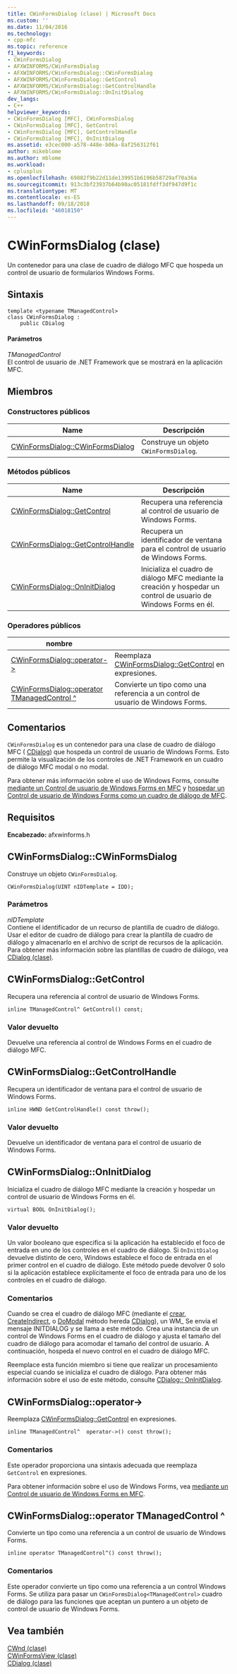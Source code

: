 ```yaml
---
title: CWinFormsDialog (clase) | Microsoft Docs
ms.custom: ''
ms.date: 11/04/2016
ms.technology:
- cpp-mfc
ms.topic: reference
f1_keywords:
- CWinFormsDialog
- AFXWINFORMS/CWinFormsDialog
- AFXWINFORMS/CWinFormsDialog::CWinFormsDialog
- AFXWINFORMS/CWinFormsDialog::GetControl
- AFXWINFORMS/CWinFormsDialog::GetControlHandle
- AFXWINFORMS/CWinFormsDialog::OnInitDialog
dev_langs:
- C++
helpviewer_keywords:
- CWinFormsDialog [MFC], CWinFormsDialog
- CWinFormsDialog [MFC], GetControl
- CWinFormsDialog [MFC], GetControlHandle
- CWinFormsDialog [MFC], OnInitDialog
ms.assetid: e3cec000-a578-448e-b06a-8af256312f61
author: mikeblome
ms.author: mblome
ms.workload:
- cplusplus
ms.openlocfilehash: 69882f9b22d11de139951b6196b58729af70a36a
ms.sourcegitcommit: 913c3bf23937b64b90ac05181fdff3df947d9f1c
ms.translationtype: MT
ms.contentlocale: es-ES
ms.lasthandoff: 09/18/2018
ms.locfileid: "46018150"
---
```

# <a name="cwinformsdialog-class"></a>CWinFormsDialog (clase)
Un contenedor para una clase de cuadro de diálogo MFC que hospeda un control de usuario de formularios Windows Forms.  
  
## <a name="syntax"></a>Sintaxis  
  
```  
template <typename TManagedControl>  
class CWinFormsDialog :   
    public CDialog  
```  
  
#### <a name="parameters"></a>Parámetros  
*TManagedControl*<br/>
El control de usuario de .NET Framework que se mostrará en la aplicación MFC.  
  
## <a name="members"></a>Miembros  
  
### <a name="public-constructors"></a>Constructores públicos  
  
|Name|Descripción|  
|----------|-----------------|  
|[CWinFormsDialog::CWinFormsDialog](#cwinformsdialog)|Construye un objeto `CWinFormsDialog`.|  
  
### <a name="public-methods"></a>Métodos públicos  
  
|Name|Descripción|  
|----------|-----------------|  
|[CWinFormsDialog::GetControl](#getcontrol)|Recupera una referencia al control de usuario de Windows Forms.|  
|[CWinFormsDialog::GetControlHandle](#getcontrolhandle)|Recupera un identificador de ventana para el control de usuario de Windows Forms.|  
|[CWinFormsDialog::OnInitDialog](#oninitdialog)|Inicializa el cuadro de diálogo MFC mediante la creación y hospedar un control de usuario de Windows Forms en él.|  
  
### <a name="public-operators"></a>Operadores públicos  
  
|nombre||  
|----------|-|  
|[CWinFormsDialog::operator-&gt;](#operator_-_gt)|Reemplaza [CWinFormsDialog::GetControl](#getcontrol) en expresiones.|  
|[CWinFormsDialog::operator TManagedControl ^](#operator_tmanagedcontrol)|Convierte un tipo como una referencia a un control de usuario de Windows Forms.|  
  
## <a name="remarks"></a>Comentarios  
 `CWinFormsDialog` es un contenedor para una clase de cuadro de diálogo MFC ( [CDialog](../../mfc/reference/cdialog-class.md)) que hospeda un control de usuario de Windows Forms. Esto permite la visualización de los controles de .NET Framework en un cuadro de diálogo MFC modal o no modal.  
  
 Para obtener más información sobre el uso de Windows Forms, consulte [mediante un Control de usuario de Windows Forms en MFC](../../dotnet/using-a-windows-form-user-control-in-mfc.md) y [hospedar un Control de usuario de Windows Forms como un cuadro de diálogo de MFC](../../dotnet/hosting-a-windows-form-user-control-as-an-mfc-dialog-box.md).  
  
## <a name="requirements"></a>Requisitos  
 **Encabezado:** afxwinforms.h  
  
##  <a name="cwinformsdialog"></a>  CWinFormsDialog::CWinFormsDialog  
 Construye un objeto `CWinFormsDialog`.  
  
```  
CWinFormsDialog(UINT nIDTemplate = IDD);
```  
  
### <a name="parameters"></a>Parámetros  
 *nIDTemplate*  
 Contiene el identificador de un recurso de plantilla de cuadro de diálogo. Usar el editor de cuadro de diálogo para crear la plantilla de cuadro de diálogo y almacenarlo en el archivo de script de recursos de la aplicación. Para obtener más información sobre las plantillas de cuadro de diálogo, vea [CDialog (clase)](../../mfc/reference/cdialog-class.md).  
  
##  <a name="getcontrol"></a>  CWinFormsDialog::GetControl  
 Recupera una referencia al control de usuario de Windows Forms.  
  
```  
inline TManagedControl^ GetControl() const;  
```  
  
### <a name="return-value"></a>Valor devuelto  
 Devuelve una referencia al control de Windows Forms en el cuadro de diálogo MFC.  
  
##  <a name="getcontrolhandle"></a>  CWinFormsDialog::GetControlHandle  
 Recupera un identificador de ventana para el control de usuario de Windows Forms.  
  
```  
inline HWND GetControlHandle() const throw();
```  
  
### <a name="return-value"></a>Valor devuelto  
 Devuelve un identificador de ventana para el control de usuario de Windows Forms.  
  
##  <a name="oninitdialog"></a>  CWinFormsDialog::OnInitDialog  
 Inicializa el cuadro de diálogo MFC mediante la creación y hospedar un control de usuario de Windows Forms en él.  
  
```  
virtual BOOL OnInitDialog();
```  
  
### <a name="return-value"></a>Valor devuelto  
 Un valor booleano que especifica si la aplicación ha establecido el foco de entrada en uno de los controles en el cuadro de diálogo. Si `OnInitDialog` devuelve distinto de cero, Windows establece el foco de entrada en el primer control en el cuadro de diálogo. Este método puede devolver 0 solo si la aplicación establece explícitamente el foco de entrada para uno de los controles en el cuadro de diálogo.  
  
### <a name="remarks"></a>Comentarios  
 Cuando se crea el cuadro de diálogo MFC (mediante el [crear](../../mfc/reference/cdialog-class.md#create), [CreateIndirect](../../mfc/reference/cdialog-class.md#createindirect), o [DoModal](../../mfc/reference/cdialog-class.md#domodal) método hereda [CDialog](../../mfc/reference/cdialog-class.md)), un WM_ Se envía el mensaje INITDIALOG y se llama a este método. Crea una instancia de un control de Windows Forms en el cuadro de diálogo y ajusta el tamaño del cuadro de diálogo para acomodar el tamaño del control de usuario. A continuación, hospeda el nuevo control en el cuadro de diálogo MFC.  
  
 Reemplace esta función miembro si tiene que realizar un procesamiento especial cuando se inicializa el cuadro de diálogo. Para obtener más información sobre el uso de este método, consulte [CDialog:: OnInitDialog](../../mfc/reference/cdialog-class.md#oninitdialog).  
  
##  <a name="operator_-_gt"></a>  CWinFormsDialog::operator-&gt;  
 Reemplaza [CWinFormsDialog::GetControl](#getcontrol) en expresiones.  
  
```  
inline TManagedControl^  operator->() const throw();
```  
  
### <a name="remarks"></a>Comentarios  
 Este operador proporciona una sintaxis adecuada que reemplaza `GetControl` en expresiones.  
  
 Para obtener información sobre el uso de Windows Forms, vea [mediante un Control de usuario de Windows Forms en MFC](../../dotnet/using-a-windows-form-user-control-in-mfc.md).  
  
##  <a name="operator_tmanagedcontrol_xor"></a>  CWinFormsDialog::operator TManagedControl ^  
 Convierte un tipo como una referencia a un control de usuario de Windows Forms.  
  
```  
inline operator TManagedControl^() const throw();
```  
  
### <a name="remarks"></a>Comentarios  
 Este operador convierte un tipo como una referencia a un control Windows Forms. Se utiliza para pasar un `CWinFormsDialog<TManagedControl>` cuadro de diálogo para las funciones que aceptan un puntero a un objeto de control de usuario de Windows Forms.  
  
## <a name="see-also"></a>Vea también  
 [CWnd (clase)](../../mfc/reference/cwnd-class.md)   
 [CWinFormsView (clase)](../../mfc/reference/cwinformsview-class.md)   
 [CDialog (clase)](../../mfc/reference/cdialog-class.md)
